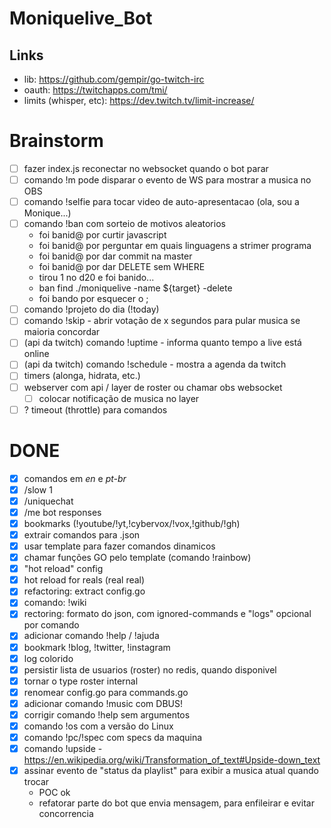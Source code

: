 # Moniquelive_Bot

## Links

- lib: https://github.com/gempir/go-twitch-irc
- oauth: https://twitchapps.com/tmi/
- limits (whisper, etc): https://dev.twitch.tv/limit-increase/

# Brainstorm

- [ ] fazer index.js reconectar no websocket quando o bot parar
- [ ] comando !m pode disparar o evento de WS para mostrar a musica no OBS
- [ ] comando !selfie para tocar video de auto-apresentacao (ola, sou a Monique...)
- [ ] comando !ban com sorteio de motivos aleatorios
  - foi banid@ por curtir javascript
  - foi banid@ por perguntar em quais linguagens a strimer programa
  - foi banid@ por dar commit na master
  - foi banid@ por dar DELETE sem WHERE
  - tirou 1 no d20 e foi banido...
  - ban find ./moniquelive -name ${target} -delete
  - foi bando por esquecer o ;
- [ ] comando !projeto do dia (!today)
- [ ] comando !skip - abrir votação de x segundos para pular musica se maioria concordar
- [ ] (api da twitch) comando !uptime - informa quanto tempo a live está online
- [ ] (api da twitch) comando !schedule - mostra a agenda da twitch
- [ ] timers (alonga, hidrata, etc.)
- [ ] webserver com api / layer de roster ou chamar obs websocket
    - [ ] colocar notificação de musica no layer
- [ ] ? timeout (throttle) para comandos

# DONE
- [x] comandos em _en_ e _pt-br_
- [x] /slow 1
- [x] /uniquechat
- [x] /me bot responses
- [x] bookmarks (!youtube/!yt,!cybervox/!vox,!github/!gh)
- [x] extrair comandos para .json
- [x] usar template para fazer comandos dinamicos
- [x] chamar funções GO pelo template (comando !rainbow)
- [x] "hot reload" config
- [x] hot reload for reals (real real)
- [x] refactoring: extract config.go
- [x] comando: !wiki
- [x] rectoring: formato do json, com ignored-commands e "logs" opcional por comando
- [x] adicionar comando !help / !ajuda
- [x] bookmark !blog, !twitter, !instagram
- [x] log colorido
- [x] persistir lista de usuarios (roster) no redis, quando disponivel
- [x] tornar o type roster internal
- [x] renomear config.go para commands.go
- [x] adicionar comando !music com DBUS!
- [x] corrigir comando !help sem argumentos
- [x] comando !os com a versão do Linux
- [x] comando !pc/!spec com specs da maquina
- [x] comando !upside - https://en.wikipedia.org/wiki/Transformation_of_text#Upside-down_text
- [x] assinar evento de "status da playlist" para exibir a musica atual quando trocar
  - POC ok
  - refatorar parte do bot que envia mensagem, para enfileirar e evitar concorrencia


